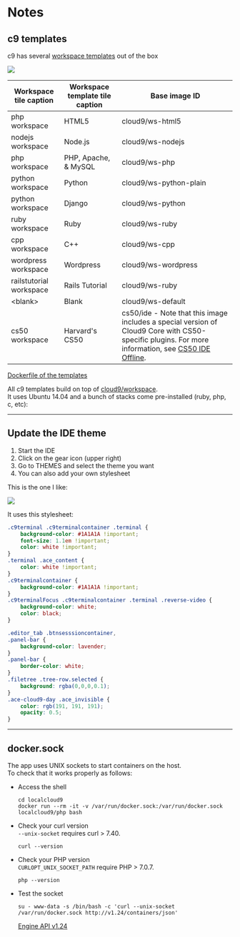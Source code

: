 # Notes

## c9 templates

c9 has several [workspace templates](https://c9.io/community/templates) out of the box

![](https://files.readme.io/cf2bd61-console-choose-template.png)

| Workspace tile caption  | Workspace template tile caption | Base image ID
|---                      |---                              |---
| php workspace           | HTML5                           | cloud9/ws-html5
| nodejs workspace        | Node.js                         | cloud9/ws-nodejs
| php workspace           | PHP, Apache, & MySQL            | cloud9/ws-php
| python workspace        | Python                          | cloud9/ws-python-plain
| python workspace        | Django                          | cloud9/ws-python
| ruby workspace          | Ruby                            | cloud9/ws-ruby
| cpp workspace           | C++                             | cloud9/ws-cpp
| wordpress workspace     | Wordpress                       | cloud9/ws-wordpress
| railstutorial workspace | Rails Tutorial                  | cloud9/ws-ruby
| &lt;blank&gt;           | Blank                           | cloud9/ws-default
| cs50 workspace          | Harvard's CS50                  | cs50/ide - Note that this image includes a special version of Cloud9 Core with CS50-specific plugins. For more information, see [CS50 IDE Offline](https://cs50.readthedocs.io/ide/offline/).

[Dockerfile of the templates](https://github.com/c9/templates)

All c9 templates build on top of [cloud9/workspace](https://github.com/c9/templates/blob/master/workspace/Dockerfile).  
It uses Ubuntu 14.04 and a bunch of stacks come pre-installed (ruby, php, c, etc): 

---

## Update the IDE theme

1. Start the IDE
2. Click on the gear icon (upper right)
3. Go to THEMES and select the theme you want
4. You can also add your own stylesheet

This is the one I like:

![](https://i.imgur.com/nSgHWKN.png)

It uses this stylesheet:

``` css
.c9terminal .c9terminalcontainer .terminal {
    background-color: #1A1A1A !important;
    font-size: 1.1em !important;
    color: white !important;
}
.terminal .ace_content {
    color: white !important;
}
.c9terminalcontainer {
    background-color: #1A1A1A !important;
}
.c9terminalFocus .c9terminalcontainer .terminal .reverse-video {
    background-color: white;
    color: black;
}

.editor_tab .btnsesssioncontainer,
.panel-bar {
    background-color: lavender;
}
.panel-bar {
    border-color: white;
}
.filetree .tree-row.selected {
    background: rgba(0,0,0,0.1);
}
.ace-cloud9-day .ace_invisible {
    color: rgb(191, 191, 191);
    opacity: 0.5;
}
```

---

## docker.sock

The app uses UNIX sockets to start containers on the host.  
To check that it works properly as follows:

* Access the shell

  ```
  cd localcloud9
  docker run --rm -it -v /var/run/docker.sock:/var/run/docker.sock localcloud9/php bash
  ```

* Check your curl version  
  `--unix-socket` requires curl > 7.40.

  ```
  curl --version
  ```

* Check your PHP version  
  `CURLOPT_UNIX_SOCKET_PATH` require PHP > 7.0.7.

  ```
  php --version
  ```

* Test the socket

  ```
  su - www-data -s /bin/bash -c 'curl --unix-socket /var/run/docker.sock http://v1.24/containers/json'
  ```

  [Engine API v1.24](https://docs.docker.com/engine/api/v1.24/)
